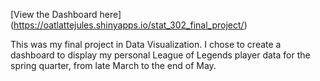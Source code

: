 [View the Dashboard here] (https://oatlattejules.shinyapps.io/stat_302_final_project/)

This was my final project in Data Visualization. I chose to create a dashboard to display my personal League of Legends player data for the spring quarter, from late March to the end of May. 
